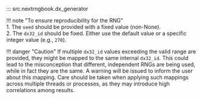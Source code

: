 ::: src.nextrngbook.dx_generator

!!! note "To ensure reproducibility for the RNG"    
    1. The `seed` should be provided with a fixed value (non-None).    
    2. The `dx32_id` should be fixed. Either use the default value or a specific 
    integer value (e.g., `270`).    
         
!!! danger "Caution" 
    If multiple `dx32_id` values exceeding the valid range are provided, 
    they might be mapped to the same internal `dx32_id`. This could lead to 
    the misconception that different, independent RNGs are being used, while 
    in fact they are the same. A warning will be issued to inform the user 
    about this mapping. Care should be taken when applying such mappings across 
    multiple threads or processes, 
    as they may introduce high correlations among results.
